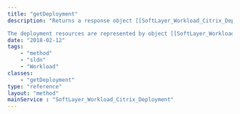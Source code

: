 ```yaml
---
title: "getDeployment"
description: "Returns a response object [[SoftLayer_Workload_Citrix_Deployment_Response]] which represents the CVAD deployment [[SoftLayer_Workload_Citrix_Deployment]] together with all the resources ordered under the CVAD order. 

The deployment resources are represented by object [[SoftLayer_Workload_Citrix_Deployment_Resource_Response]]. "
date: "2018-02-12"
tags:
    - "method"
    - "sldn"
    - "Workload"
classes:
    - "getDeployment"
type: "reference"
layout: "method"
mainService : "SoftLayer_Workload_Citrix_Deployment"
---
```

